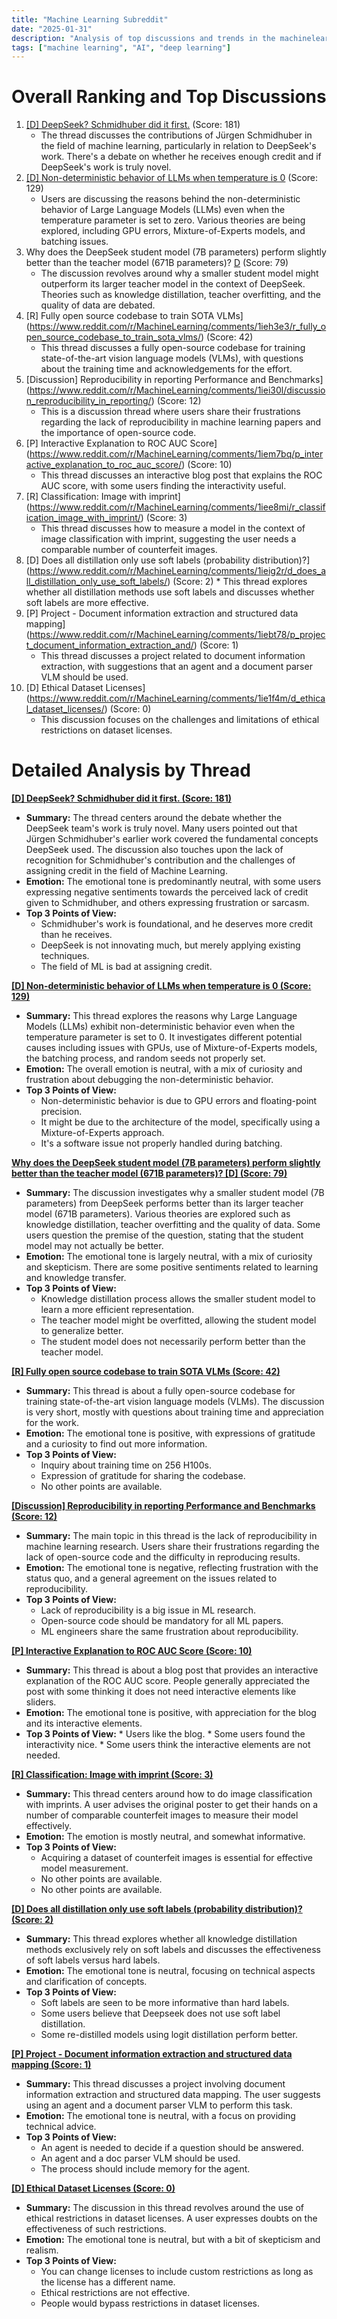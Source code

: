 ```yaml
---
title: "Machine Learning Subreddit"
date: "2025-01-31"
description: "Analysis of top discussions and trends in the machinelearning subreddit"
tags: ["machine learning", "AI", "deep learning"]
---
```


# Overall Ranking and Top Discussions
1.  [[D] DeepSeek? Schmidhuber did it first.](https://www.reddit.com/gallery/1ielwh5) (Score: 181)
    *   The thread discusses the contributions of Jürgen Schmidhuber in the field of machine learning, particularly in relation to DeepSeek's work. There's a debate on whether he receives enough credit and if DeepSeek's work is truly novel.
2.  [[D] Non-deterministic behavior of LLMs when temperature is 0](https://www.reddit.com/r/MachineLearning/comments/1ie15ev/d_nondeterministic_behavior_of_llms_when/) (Score: 129)
    *   Users are discussing the reasons behind the non-deterministic behavior of Large Language Models (LLMs) even when the temperature parameter is set to zero. Various theories are being explored, including GPU errors, Mixture-of-Experts models, and batching issues.
3.  Why does the DeepSeek student model (7B parameters) perform slightly better than the teacher model (671B parameters)? [D](https://www.reddit.com/r/MachineLearning/comments/1ie46nq/why_does_the_deepseek_student_model_7b_parameters/) (Score: 79)
    *   The discussion revolves around why a smaller student model might outperform its larger teacher model in the context of DeepSeek. Theories such as knowledge distillation, teacher overfitting, and the quality of data are debated.
4.  [R] Fully open source codebase to train SOTA VLMs](https://www.reddit.com/r/MachineLearning/comments/1ieh3e3/r_fully_open_source_codebase_to_train_sota_vlms/) (Score: 42)
     * This thread discusses a fully open-source codebase for training state-of-the-art vision language models (VLMs), with questions about the training time and acknowledgements for the effort.
5.  [Discussion] Reproducibility in reporting Performance and Benchmarks](https://www.reddit.com/r/MachineLearning/comments/1iei30l/discussion_reproducibility_in_reporting/) (Score: 12)
    *   This is a discussion thread where users share their frustrations regarding the lack of reproducibility in machine learning papers and the importance of open-source code.
6.  [P] Interactive Explanation to ROC AUC Score](https://www.reddit.com/r/MachineLearning/comments/1iem7bq/p_interactive_explanation_to_roc_auc_score/) (Score: 10)
    *  This thread discusses an interactive blog post that explains the ROC AUC score, with some users finding the interactivity useful.
7.  [R] Classification: Image with imprint](https://www.reddit.com/r/MachineLearning/comments/1iee8mi/r_classification_image_with_imprint/) (Score: 3)
    *   This thread discusses how to measure a model in the context of image classification with imprint, suggesting the user needs a comparable number of counterfeit images.
8.   [D] Does all distillation only use soft labels (probability distribution)?](https://www.reddit.com/r/MachineLearning/comments/1ieig2r/d_does_all_distillation_only_use_soft_labels/) (Score: 2)
    *   This thread explores whether all distillation methods use soft labels and discusses whether soft labels are more effective.
9.  [P] Project - Document information extraction and structured data mapping](https://www.reddit.com/r/MachineLearning/comments/1iebt78/p_project_document_information_extraction_and/) (Score: 1)
    *   This thread discusses a project related to document information extraction, with suggestions that an agent and a document parser VLM should be used.
10. [D] Ethical Dataset Licenses](https://www.reddit.com/r/MachineLearning/comments/1ie1f4m/d_ethical_dataset_licenses/) (Score: 0)
    *   This discussion focuses on the challenges and limitations of ethical restrictions on dataset licenses.

# Detailed Analysis by Thread
**[[D] DeepSeek? Schmidhuber did it first. (Score: 181)](https://www.reddit.com/gallery/1ielwh5)**
*   **Summary:**  The thread centers around the debate whether the DeepSeek team's work is truly novel. Many users pointed out that Jürgen Schmidhuber's earlier work covered the fundamental concepts DeepSeek used. The discussion also touches upon the lack of recognition for Schmidhuber's contribution and the challenges of assigning credit in the field of Machine Learning.
*   **Emotion:** The emotional tone is predominantly neutral, with some users expressing negative sentiments towards the perceived lack of credit given to Schmidhuber, and others expressing frustration or sarcasm.
*   **Top 3 Points of View:**
    *   Schmidhuber's work is foundational, and he deserves more credit than he receives.
    *   DeepSeek is not innovating much, but merely applying existing techniques.
    *   The field of ML is bad at assigning credit.

**[[D] Non-deterministic behavior of LLMs when temperature is 0 (Score: 129)](https://www.reddit.com/r/MachineLearning/comments/1ie15ev/d_nondeterministic_behavior_of_llms_when/)**
*  **Summary:** This thread explores the reasons why Large Language Models (LLMs) exhibit non-deterministic behavior even when the temperature parameter is set to 0. It investigates different potential causes including issues with GPUs, use of Mixture-of-Experts models, the batching process, and random seeds not properly set.
*  **Emotion:** The overall emotion is neutral, with a mix of curiosity and frustration about debugging the non-deterministic behavior.
*  **Top 3 Points of View:**
    *  Non-deterministic behavior is due to GPU errors and floating-point precision.
    *  It might be due to the architecture of the model, specifically using a Mixture-of-Experts approach.
    *  It's a software issue not properly handled during batching.

**[Why does the DeepSeek student model (7B parameters) perform slightly better than the teacher model (671B parameters)? [D] (Score: 79)](https://www.reddit.com/r/MachineLearning/comments/1ie46nq/why_does_the_deepseek_student_model_7b_parameters/)**
*   **Summary:** The discussion investigates why a smaller student model (7B parameters) from DeepSeek performs better than its larger teacher model (671B parameters).  Various theories are explored such as knowledge distillation, teacher overfitting and the quality of data. Some users question the premise of the question, stating that the student model may not actually be better.
*   **Emotion:** The emotional tone is largely neutral, with a mix of curiosity and skepticism. There are some positive sentiments related to learning and knowledge transfer.
*   **Top 3 Points of View:**
    *   Knowledge distillation process allows the smaller student model to learn a more efficient representation.
    *   The teacher model might be overfitted, allowing the student model to generalize better.
    *   The student model does not necessarily perform better than the teacher model.

**[[R] Fully open source codebase to train SOTA VLMs (Score: 42)](https://www.reddit.com/r/MachineLearning/comments/1ieh3e3/r_fully_open_source_codebase_to_train_sota_vlms/)**
*   **Summary:** This thread is about a fully open-source codebase for training state-of-the-art vision language models (VLMs). The discussion is very short, mostly with questions about training time and appreciation for the work.
*   **Emotion:**  The emotional tone is positive, with expressions of gratitude and a curiosity to find out more information.
*    **Top 3 Points of View:**
        *   Inquiry about training time on 256 H100s.
        *   Expression of gratitude for sharing the codebase.
        *   No other points are available.

**[[Discussion] Reproducibility in reporting Performance and Benchmarks (Score: 12)](https://www.reddit.com/r/MachineLearning/comments/1iei30l/discussion_reproducibility_in_reporting/)**
*   **Summary:** The main topic in this thread is the lack of reproducibility in machine learning research. Users share their frustrations regarding the lack of open-source code and the difficulty in reproducing results.
*   **Emotion:** The emotional tone is negative, reflecting frustration with the status quo, and a general agreement on the issues related to reproducibility.
*   **Top 3 Points of View:**
    *   Lack of reproducibility is a big issue in ML research.
    *   Open-source code should be mandatory for all ML papers.
    *   ML engineers share the same frustration about reproducibility.

**[[P] Interactive Explanation to ROC AUC Score (Score: 10)](https://www.reddit.com/r/MachineLearning/comments/1iem7bq/p_interactive_explanation_to_roc_auc_score/)**
*   **Summary:**  This thread is about a blog post that provides an interactive explanation of the ROC AUC score. People generally appreciated the post with some thinking it does not need interactive elements like sliders.
*   **Emotion:** The emotional tone is positive, with appreciation for the blog and its interactive elements.
*  **Top 3 Points of View:**
        *   Users like the blog.
        *   Some users found the interactivity nice.
        *  Some users think the interactive elements are not needed.

**[[R] Classification: Image with imprint (Score: 3)](https://www.reddit.com/r/MachineLearning/comments/1iee8mi/r_classification_image_with_imprint/)**
*   **Summary:** This thread centers around how to do image classification with imprints. A user advises the original poster to get their hands on a number of comparable counterfeit images to measure their model effectively.
*   **Emotion:** The emotion is mostly neutral, and somewhat informative.
*   **Top 3 Points of View:**
    *   Acquiring a dataset of counterfeit images is essential for effective model measurement.
    *   No other points are available.
    *   No other points are available.

**[[D] Does all distillation only use soft labels (probability distribution)? (Score: 2)](https://www.reddit.com/r/MachineLearning/comments/1ieig2r/d_does_all_distillation_only_use_soft_labels/)**
*   **Summary:** This thread explores whether all knowledge distillation methods exclusively rely on soft labels and discusses the effectiveness of soft labels versus hard labels.
*   **Emotion:** The emotional tone is neutral, focusing on technical aspects and clarification of concepts.
*   **Top 3 Points of View:**
    *  Soft labels are seen to be more informative than hard labels.
    *  Some users believe that Deepseek does not use soft label distillation.
    *   Some re-distilled models using logit distillation perform better.

**[[P] Project - Document information extraction and structured data mapping (Score: 1)](https://www.reddit.com/r/MachineLearning/comments/1iebt78/p_project_document_information_extraction_and/)**
*   **Summary:** This thread discusses a project involving document information extraction and structured data mapping. The user suggests using an agent and a document parser VLM to perform this task.
*   **Emotion:** The emotional tone is neutral, with a focus on providing technical advice.
*   **Top 3 Points of View:**
    *   An agent is needed to decide if a question should be answered.
    *   An agent and a doc parser VLM should be used.
    *   The process should include memory for the agent.

**[[D] Ethical Dataset Licenses (Score: 0)](https://www.reddit.com/r/MachineLearning/comments/1ie1f4m/d_ethical_dataset_licenses/)**
*   **Summary:** The discussion in this thread revolves around the use of ethical restrictions in dataset licenses. A user expresses doubts on the effectiveness of such restrictions.
*   **Emotion:** The emotional tone is neutral, but with a bit of skepticism and realism.
*   **Top 3 Points of View:**
    *   You can change licenses to include custom restrictions as long as the license has a different name.
    *   Ethical restrictions are not effective.
    *   People would bypass restrictions in dataset licenses.
